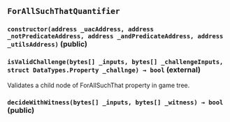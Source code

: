 ## `ForAllSuchThatQuantifier`






### `constructor(address _uacAddress, address _notPredicateAddress, address _andPredicateAddress, address _utilsAddress)` (public)





### `isValidChallenge(bytes[] _inputs, bytes[] _challengeInputs, struct DataTypes.Property _challnge) → bool` (external)



Validates a child node of ForAllSuchThat property in game tree.

### `decideWithWitness(bytes[] _inputs, bytes[] _witness) → bool` (public)






